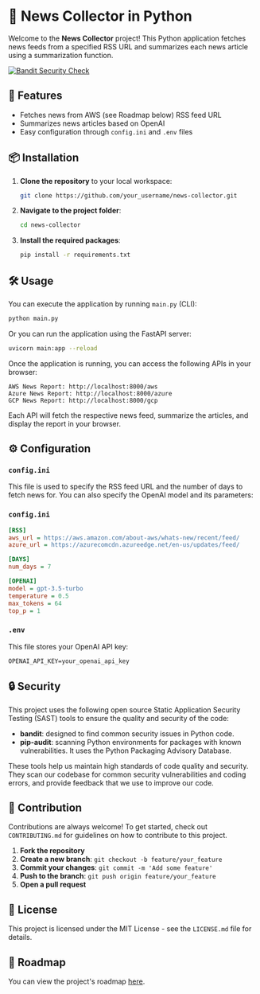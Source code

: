 # 📰 News Collector in Python

Welcome to the **News Collector** project! This Python application fetches news feeds from a specified RSS URL and
summarizes each news article using a summarization function.

[![Bandit Security Check](https://github.com/doribd/newsCollector/actions/workflows/bandit.yml/badge.svg)](https://github.com/doribd/newsCollector/actions/workflows/bandit.yml)

## 🚀 Features

- Fetches news from AWS (see Roadmap below) RSS feed URL
- Summarizes news articles based on OpenAI
- Easy configuration through `config.ini` and `.env` files

## 📦 Installation

1. **Clone the repository** to your local workspace:
    ```sh
    git clone https://github.com/your_username/news-collector.git
    ```
2. **Navigate to the project folder**:
    ```sh
    cd news-collector
    ```
3. **Install the required packages**:
    ```sh
    pip install -r requirements.txt
    ```

## 🛠️ Usage

You can execute the application by running `main.py` (CLI):

```sh
python main.py
```

Or you can run the application using the FastAPI server:

```sh
uvicorn main:app --reload
```

Once the application is running, you can access the following APIs in your browser:

```bazaar
AWS News Report: http://localhost:8000/aws
Azure News Report: http://localhost:8000/azure
GCP News Report: http://localhost:8000/gcp
```

Each API will fetch the respective news feed, summarize the articles, and display the report in your browser.

## ⚙️ Configuration

### `config.ini`

This file is used to specify the RSS feed URL and the number of days to fetch news for.
You can also specify the OpenAI model and its parameters:

### `config.ini`

```ini
[RSS]
aws_url = https://aws.amazon.com/about-aws/whats-new/recent/feed/
azure_url = https://azurecomcdn.azureedge.net/en-us/updates/feed/

[DAYS]
num_days = 7

[OPENAI]
model = gpt-3.5-turbo
temperature = 0.5
max_tokens = 64
top_p = 1
```

### `.env`

This file stores your OpenAI API key:

```env
OPENAI_API_KEY=your_openai_api_key
```

## 🔒 Security

This project uses the following open source Static Application Security Testing (SAST) tools to ensure the quality and
security of the code:

- **bandit**: designed to find common security issues in Python code.
- **pip-audit**: scanning Python environments for packages with known vulnerabilities. It uses the Python Packaging
  Advisory Database.

These tools help us maintain high standards of code quality and security. They scan our codebase for common security
vulnerabilities and coding errors, and provide feedback that we use to improve our code.

## 🤝 Contribution

Contributions are always welcome! To get started, check out `CONTRIBUTING.md` for guidelines on how to contribute to
this project.

1. **Fork the repository**
2. **Create a new branch**: `git checkout -b feature/your_feature`
3. **Commit your changes**: `git commit -m 'Add some feature'`
4. **Push to the branch**: `git push origin feature/your_feature`
5. **Open a pull request**

## 📄 License

This project is licensed under the MIT License - see the `LICENSE.md` file for details.

## 📄 Roadmap

You can view the project's roadmap [here](ROADMAP.md).
